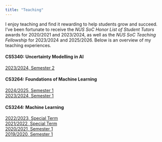 ```yaml
---
title: "Teaching"
---
```


I enjoy teaching and find it rewarding to help students grow and succeed. I’ve been fortunate to receive the *NUS SoC Honor List of Student Tutors* awards for 2020/2021 and 2023/2024, as well as the *NUS SoC Teaching Fellowship* for 2023/2024 and 2025/2026. Below is an overview of my teaching experiences.

#### CS5340: Uncertainty Modelling in AI
<a href="/teaching/cs5340-232402.pdf" target="_blank">2023/2024, Semester 2</a>

#### CS3264: Foundations of Machine Learning
<a href="/teaching/cs3264-242501.pdf" target="_blank">2024/2025, Semester 1</a>\
<a href="/teaching/cs3264-232401.pdf" target="_blank">2023/2024, Semester 1</a>

#### CS3244: Machine Learning
<a href="/teaching/cs3244-222303.pdf" target="_blank">2022/2023, Special Term</a>\
<a href="/teaching/cs3244-212203.pdf" target="_blank">2021/2022, Special Term</a>\
<a href="/teaching/cs3244-202101.pdf" target="_blank">2020/2021, Semester 1</a>\
<a href="/teaching/cs3244-192001.pdf" target="_blank">2019/2020, Semester 1</a>